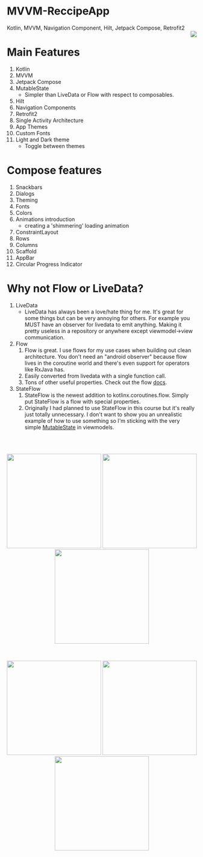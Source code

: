 # MVVM-ReccipeApp
Kotlin, MVVM, Navigation Component, Hilt, Jetpack Compose, Retrofit2
<br>
<img align="right" src="https://user-images.githubusercontent.com/76838562/173254331-aa79eb39-653b-4a1c-8c65-ad3b337ff368.jpg">

# Main Features
1. Kotlin
2. MVVM
3. Jetpack Compose
4. MutableState
	- Simpler than LiveData or Flow with respect to composables.
5. Hilt
6. Navigation Components
7. Retrofit2
8. Single Activity Architecture
9. App Themes
10. Custom Fonts
11. Light and Dark theme
	- Toggle between themes


# Compose features
1. Snackbars
2. Dialogs
3. Theming
4. Fonts
5. Colors
6. Animations introduction
	- creating a 'shimmering' loading animation
7. ConstraintLayout
8. Rows
9. Columns
10. Scaffold
11. AppBar
12. Circular Progress Indicator


# Why not Flow or LiveData?
1. LiveData
	- LiveData has always been a love/hate thing for me. It's great for some things but can be very annoying for others. For example you MUST have an observer for livedata to emit anything. Making it pretty useless in a repository or anywhere except viewmodel->view communication.
1. Flow
	1. Flow is great. I use flows for my use cases when building out clean architecture. You don't need an "android observer" because flow lives in the coroutine world and there's even support for operators like RxJava has.
	1. Easily converted from livedata with a single function call.
	1. Tons of other useful properties. Check out the flow [docs](https://kotlin.github.io/kotlinx.coroutines/kotlinx-coroutines-core/kotlinx.coroutines.flow/).
1. StateFlow
	1. StateFlow is the newest addition to kotlinx.coroutines.flow. Simply put StateFlow is a flow with special properties.
	1. Originally I had planned to use StateFlow in this course but it's really just totally unnecessary. I don't want to show you an unrealistic example of how to use something so I'm sticking with the very simple [MutableState](https://developer.android.com/reference/kotlin/androidx/compose/runtime/MutableState) in viewmodels.

<br>
<br>
<p align="center">
  <img src="https://user-images.githubusercontent.com/76838562/178115342-0de3b46f-f818-4b6b-842a-7283881041fc.png" width="250"/>
  <img src="https://user-images.githubusercontent.com/76838562/178115363-ff005cff-ddac-472f-9bb9-e353fec6835d.png" width="250"/>
  <img src="https://user-images.githubusercontent.com/76838562/178115382-fdc0ff4b-b9d3-49cd-9b45-d1c10cc556ce.png" width="250"/>
</p>
<br>
<p align="center">
  <img src="https://user-images.githubusercontent.com/76838562/178115404-4c8f46a4-ada8-40a7-8978-9f836128fdf6.png" width="250"/>
  <img src="https://user-images.githubusercontent.com/76838562/178115463-535a312f-1500-43e2-b6f6-f8af0dc4119e.png" width="250"/>
  <img src="https://user-images.githubusercontent.com/76838562/178115481-929b2d24-bdf9-4fab-a569-082e118d990d.png" width="250"/>

</p>
<br>

